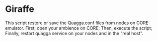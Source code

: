 # Giraffe
This script restore or save the Quagga.conf files from nodes on CORE emulator.
First, open your ambience on CORE;
Then, execute the script;
Finally, restart quagga service on your nodes and in the "real host".
